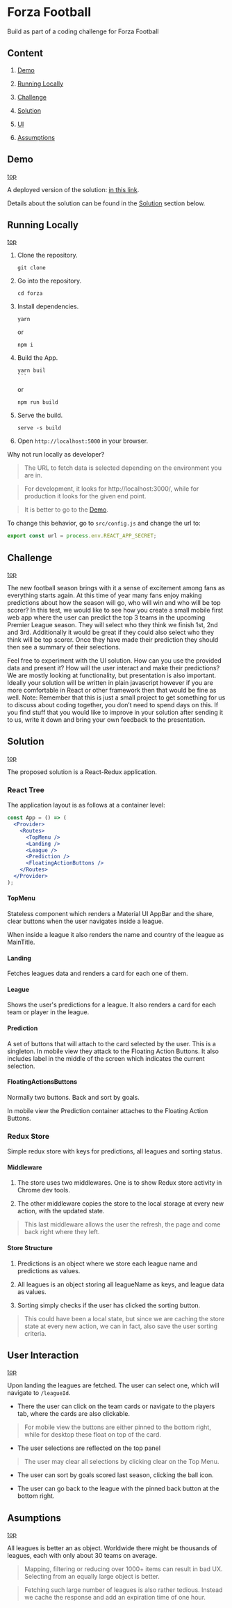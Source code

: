 # <a id="top"></a>Forza Football

Build as part of a coding challenge for Forza Football

## Content

1. [Demo](#demo)

2. [Running Locally](#local)

3. [Challenge](#challenge)

4. [Solution](#sold)

5. [UI](#ui)

6. [Assumptions](#assumptions)

## <a id="demo"></a>Demo

[top](#top)

A deployed version of the solution: [in this link](https://talented-reaction.surge.sh).

Details about the solution can be found in the [Solution](#sol) section below.

## <a id="local"></a>Running Locally

[top](#top)

1.  Clone the repository.

    ```
    git clone
    ```

2.  Go into the repository.

    ```
    cd forza
    ```

3.  Install dependencies.

    ```
    yarn
    ```

    or

    ```
    npm i
    ```

4.  Build the App.

    ````
    yarn buil
    ```
    ````

    or

    ```
    npm run build
    ```

5.  Serve the build.

    ```
    serve -s build
    ```

6.  Open `http://localhost:5000` in your browser.

Why not run locally as developer?

> The URL to fetch data is selected depending on the environment you are in.

> For development, it looks for http://localhost:3000/, while for production it looks for the given end point.

> It is better to go to the [Demo](#demo).

To change this behavior, go to `src/config.js` and change the url to:

```javascript
export const url = process.env.REACT_APP_SECRET;
```

## <a id="challenge"></a>Challenge

[top](#top)

The new football season brings with it a sense of excitement among fans as everything
starts again. At this time of year many fans enjoy making predictions about how the
season will go, who will win and who will be top scorer?
In this test, we would like to see how you create a small mobile first web app where the
user can predict the top 3 teams in the upcoming Premier League season. They will
select who they think we finish 1st, 2nd and 3rd. Additionally it would be great if they
could also select who they think will be top scorer. Once they have made their
prediction they should then see a summary of their selections.

Feel free to experiment with the UI solution. How can you use the provided data and
present it? How will the user interact and make their predictions? We are mostly looking
at functionality, but presentation is also important.
Ideally your solution will be written in plain javascript however if you are more
comfortable in React or other framework then that would be fine as well.
Note:​ Remember that this is just a small project to get something for us to discuss about coding
together, you don’t need to spend days on this. If you find stuff that you would like to improve in
your solution after sending it to us, write it down and bring your own feedback to the
presentation.

## <a id="sol"></a>Solution

[top](#top)

The proposed solution is a React-Redux application.

### React Tree

The application layout is as follows at a container level:

```jsx
const App = () => (
  <Provider>
    <Routes>
      <TopMenu />
      <Landing />
      <League />
      <Prediction />
      <FloatingActionButtons />
    </Routes>
  </Provider>
);
```

#### TopMenu

Stateless component which renders a Material UI AppBar and the share, clear buttons when the user navigates inside a league.

When inside a league it also renders the name and country of the league as MainTitle.

#### Landing

Fetches leagues data and renders a card for each one of them.

#### League

Shows the user's predictions for a league. It also renders a card for each team or player in the league.

#### Prediction

A set of buttons that will attach to the card selected by the user. This is a singleton. In mobile view they attack to the Floating Action Buttons. It also includes label in the middle of the screen which indicates the current selection.

#### FloatingActionsButtons

Normally two buttons. Back and sort by goals.

In mobile view the Prediction container attaches to the Floating Action Buttons.

### Redux Store

Simple redux store with keys for predictions, all leagues and sorting status.

#### Middleware

1. The store uses two middlewares. One is to show Redux store activity in Chrome dev tools.

2. The other middleware copies the store to the local storage at every new action, with the updated state.

> This last middleware allows the user the refresh, the page and come back right where they left.

#### Store Structure

1. Predictions is an object where we store each league name and predictions as values.

2. All leagues is an object storing all leagueName as keys, and league data as values.

3. Sorting simply checks if the user has clicked the sorting button.

> This could have been a local state, but since we are caching the store state at every new action, we can in fact, also save the user sorting criteria.

## <a id="ui"></a>User Interaction

[top](#top)

Upon landing the leagues are fetched. The user can select one, which will navigate to `/leagueId`.

- There the user can click on the team cards or navigate to the players tab, where the cards are also clickable.

> For mobile view the buttons are either pinned to the bottom right, while for desktop these float on top of the card.

- The user selections are reflected on the top panel

> The user may clear all selections by clicking clear on the Top Menu.

- The user can sort by goals scored last season, clicking the ball icon.

- The user can go back to the league with the pinned back button at the bottom right.

## <a id="assumptions"></a>Asumptions

[top](#top)

All leagues is better an as object. Worldwide there might be thousands of leagues, each with only about 30 teams on average.

> Mapping, filtering or reducing over 1000+ items can result in bad UX. Selecting from an equally large object is better.

> Fetching such large number of leagues is also rather tedious. Instead we cache the response and add an expiration time of one hour.
